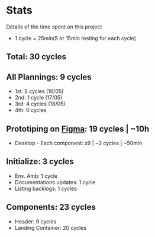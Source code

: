 # Stats
Details of the time spent on this project

* 1 cycle = 25min(5 or 15min resting for each cycle)

## Total: 30 cycles

## All Plannings: 9 cycles
* 1st: 2 cycles (16/05)
* 2nd: 1 cycle (17/05)
* 3rd: 4 cycles (18/05)
* 4th: 0 cycles

## Prototiping on [Figma]: 19 cycles | ~10h
* Desktop - Each component: x9 | ~2 cycles | ~50min

## Initialize: 3 cycles
* Env. Amb: 1 cycle
* Documentations updates: 1 cycle
* Listing backlogs: 1 cycles

## Components: 23 cycles
* Header: 9 cycles
* Landing Container: 20 cycles

[Figma]: https://www.figma.com/file/wUBzhofzIoWjlNo0ZdNbZ1/Provi-Challenge?node-id=0%3A1
[Dev]: https://github.com/savio591/provi-clone/tree/dev

[projects]: https://github.com/savio591/provi-clone/projects/1
[issues]: https://github.com/savio591/provi-clone/issues
[milestones]: https://github.com/savio591/provi-clone/milestones
[STATS.md]: ./stats.md

[Provi]: https://provi.com.br
